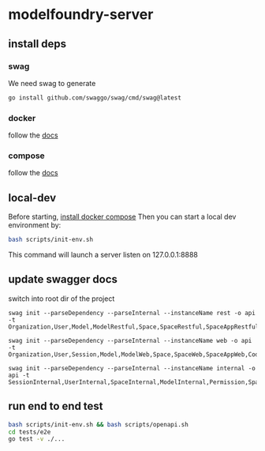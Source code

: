 # modelfoundry-server

## install deps
### swag
We need swag to generate

```bash
go install github.com/swaggo/swag/cmd/swag@latest
```

### docker
follow the [docs](https://docs.docker.com/engine/install/)

### compose
follow the [docs](https://docs.docker.com/compose/install/)

## local-dev
Before starting, [install docker compose](https://docs.docker.com/compose/install/linux/)
Then you can start a local dev environment by:
```bash
bash scripts/init-env.sh
```
This command will launch a server listen on 127.0.0.1:8888

## update swagger docs
switch into root dir of the project
```
swag init --parseDependency --parseInternal --instanceName rest -o api -t Organization,User,Model,ModelRestful,Space,SpaceRestful,SpaceAppRestful,BranchRestful

swag init --parseDependency --parseInternal --instanceName web -o api -t Organization,User,Session,Model,ModelWeb,Space,SpaceWeb,SpaceAppWeb,CodeRepo,Activity

swag init --parseDependency --parseInternal --instanceName internal -o api -t SessionInternal,UserInternal,SpaceInternal,ModelInternal,Permission,SpaceApp,Activity
```

## run end to end test
```bash
bash scripts/init-env.sh && bash scripts/openapi.sh
cd tests/e2e
go test -v ./...
```